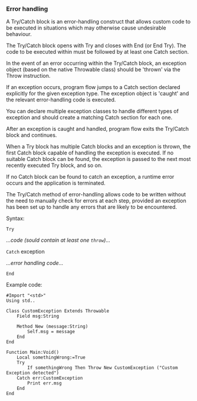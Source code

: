 ### Error handling

A Try/Catch block is an error-handling construct that allows custom code to be executed in situations which may otherwise cause undesirable behaviour.

The Try/Catch block opens with Try and closes with End (or End Try). The code to be executed within must be followed by at least one Catch section.

In the event of an error occurring within the Try/Catch block, an exception object (based on the native Throwable class) should be 'thrown' via the Throw instruction.

If an exception occurs, program flow jumps to a Catch section declared explicitly for the given exception type. The exception object is 'caught' and the relevant error-handling code is executed.

You can declare multiple exception classes to handle different types of exception and should create a matching Catch section for each one.

After an exception is caught and handled, program flow exits the Try/Catch block and continues.

When a Try block has multiple Catch blocks and an exception is thrown, the first Catch block capable of handling the exception is executed. If no suitable Catch block can be found, the exception is passed to the next most recently executed Try block, and so on.

If no Catch block can be found to catch an exception, a runtime error occurs and the application is terminated.

The Try/Catch method of error-handling allows code to be written without the need to manually check for errors at each step, provided an exception has been set up to handle any errors that are likely to be encountered.

Syntax:

`Try`

_...code (sould contain at least one `throw`)..._

`Catch` exception

_...error handling code..._

`End`

Example code:

```
#Import "<std>"
Using std..

Class CustomException Extends Throwable
	Field msg:String

  	Method New (message:String)
   		Self.msg = message
  	End
End

Function Main:Void()
	Local somethingWrong:=True
	Try
		If somethingWrong Then Throw New CustomException ("Custom Exception detected")
	Catch err:CustomException
		Print err.msg
	End
End
```
